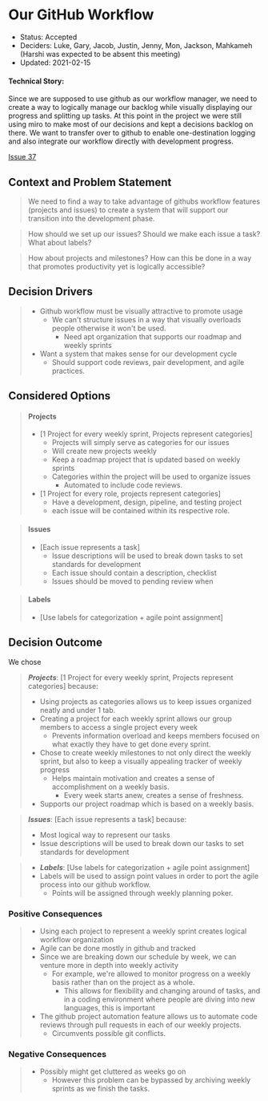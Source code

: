 # Our GitHub Workflow

* Status: Accepted
* Deciders: Luke, Gary, Jacob, Justin, Jenny, Mon, Jackson, Mahkameh (Harshi was expected to be absent this meeting)
* Updated: 2021-02-15

#### Technical Story: 
Since we are supposed to use github as our workflow manager, we need to create a way to logically manage our backlog while visually displaying our progress and splitting up tasks.
At this point in the project we were still using miro to make most of our decisions and kept a decisions backlog on there. We want to transfer over to github
to enable one-destination logging and also integrate our workflow directly with development progress.

[Issue 37](https://github.com/19lmyers/cse110-w21-group14/issues/31)

## Context and Problem Statement

> We need to find a way to take advantage of githubs workflow features (projects and issues) to create a system that will support our transition into the development phase.

> How should we set up our issues? Should we make each issue a task? What about labels?

> How about projects and milestones? How can this be done in a way that promotes productivity yet is logically accessible?

## Decision Drivers

> - Github workflow must be visually attractive to promote usage
>   - We can't structure issues in a way that visually overloads people otherwise it won't be used.
>     - Need apt organization that supports our roadmap and weekly sprints
> - Want a system that makes sense for our development cycle
>   - Should support code reviews, pair development, and agile practices.

## Considered Options

> #### Projects
> - [1 Project for every weekly sprint, Projects represent categories]
>   - Projects will simply serve as categories for our issues
>   - Will create new projects weekly
>   - Keep a roadmap project that is updated based on weekly sprints
>   - Categories within the project will be used to organize issues
>     - Automated to include code reviews.
> - [1 Project for every role, projects represent categories]
>   - Have a development, design, pipeline, and testing project
>   - each issue will be contained within its respective role.

> #### Issues
> - [Each issue represents a task]
>   - Issue descriptions will be used to break down tasks to set standards for development
>   - Each issue should contain a description, checklist
>   - Issues should be moved to pending review when 

> #### Labels
> - [Use labels for categorization + agile point assignment]

## Decision Outcome

We chose
> _**Projects**_: [1 Project for every weekly sprint, Projects represent categories] because:
> - Using projects as categories allows us to keep issues organized neatly and under 1 tab.
> - Creating a project for each weekly sprint allows our group members to access a single project every week
>   - Prevents information overload and keeps members focused on what exactly they have to get done every sprint.
> - Chose to create weekly milestones to not only direct the weekly sprint, but also to keep a visually appealing tracker of weekly progress
>   - Helps maintain motivation and creates a sense of accomplishment on a weekly basis.
>     - Every week starts anew, creates a sense of freshness.
> - Supports our project roadmap which is based on a weekly basis.

> _**Issues**_: [Each issue represents a task] because:
> - Most logical way to represent our tasks
> - Issue descriptions will be used to break down our tasks to set standards for development

> - _**Labels**_: [Use labels for categorization + agile point assignment] 
> - Labels will be used to assign point values in order to port the agile process into our github workflow.
>   - Points will be assigned through weekly planning poker.


### Positive Consequences <!-- optional -->

> - Using each project to represent a weekly sprint creates logical workflow organization
> - Agile can be done mostly in github and tracked
> - Since we are breaking down our schedule by week, we can venture more in depth into weekly activity
>   - For example, we're allowed to monitor progress on a weekly basis rather than on the project as a whole.
>     - This allows for flexibility and changing around of tasks, and in a coding environment where people are diving into new languages, this is important
> - The github project automation feature allows us to automate code reviews through pull requests in each of our weekly projects.
>   - Circumvents possible git conflicts.

### Negative Consequences <!-- optional -->

> - Possibly might get cluttered as weeks go on
>   - However this problem can be bypassed by archiving weekly sprints as we finish the tasks.
